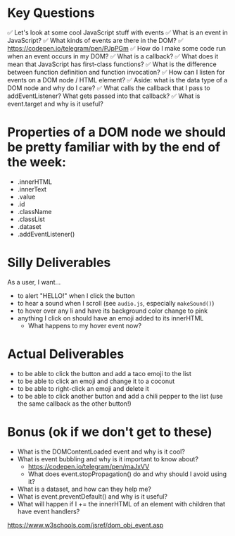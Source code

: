 # Key Questions
✅ Let's look at some cool JavaScript stuff with events
✅ What is an event in JavaScript?
  ✅ What kinds of events are there in the DOM? 
     ✅ https://codepen.io/telegram/pen/PJpPGm
✅ How do I make some code run when an event occurs in my DOM?
✅ What is a callback? 
  ✅ What does it mean that JavaScript has first-class functions?
  ✅ What is the difference between function definition and function invocation?
✅ How can I listen for events on a DOM node / HTML element?
  ✅ Aside: what is the data type of a DOM node and why do I care?
✅  What calls the callback that I pass to addEventListener? What gets passed into that callback?
  ✅  What is event.target and why is it useful?

# Properties of a DOM node we should be pretty familiar with by the end of the week:
* .innerHTML
* .innerText
* .value
* .id
* .className
* .classList
* .dataset
* .addEventListener()

# Silly Deliverables
As a user, I want... 

* to alert "HELLO!" when I click the button
* to hear a sound when I scroll (see `audio.js`, especially `makeSound()`)
* to hover over any li and have its background color change to pink
* anything I click on should have an emoji added to its innerHTML
  * What happens to my hover event now?

# Actual Deliverables
* to be able to click the button and add a taco emoji to the list
* to be able to click an emoji and change it to a coconut
* to be able to right-click an emoji and delete it
* to be able to click another button and add a chili pepper to the list
  (use the same callback as the other button!)

# Bonus (ok if we don't get to these)    
* What is the DOMContentLoaded event and why is it cool?
* What is event bubbling and why is it important to know about?  
  * https://codepen.io/telegram/pen/maJxVV
  * What does event.stopPropagation() do and why should I avoid using it?
* What is a dataset, and how can they help me?
* What is event.preventDefault() and why is it useful?
* What will happen if I += the innerHTML of an element with children that have event handlers?

https://www.w3schools.com/jsref/dom_obj_event.asp



